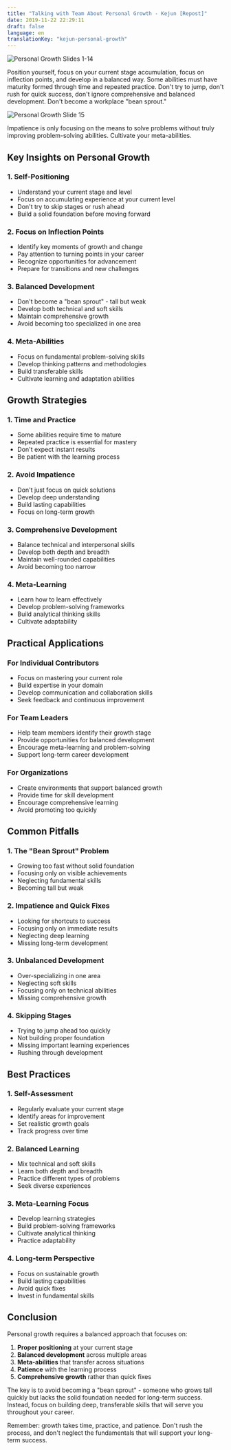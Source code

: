 ```yaml
---
title: "Talking with Team About Personal Growth - Kejun [Repost]"
date: 2019-11-22 22:29:11
draft: false
language: en
translationKey: "kejun-personal-growth"
---
```


![Personal Growth Slides 1-14](../images/kejun-growth-slides.jpg)

Position yourself, focus on your current stage accumulation, focus on inflection points, and develop in a balanced way. Some abilities must have maturity formed through time and repeated practice. Don't try to jump, don't rush for quick success, don't ignore comprehensive and balanced development. Don't become a workplace "bean sprout."

![Personal Growth Slide 15](../images/kejun-growth-slide15.jpg)

Impatience is only focusing on the means to solve problems without truly improving problem-solving abilities. Cultivate your meta-abilities.

## Key Insights on Personal Growth

### 1. **Self-Positioning**
- Understand your current stage and level
- Focus on accumulating experience at your current level
- Don't try to skip stages or rush ahead
- Build a solid foundation before moving forward

### 2. **Focus on Inflection Points**
- Identify key moments of growth and change
- Pay attention to turning points in your career
- Recognize opportunities for advancement
- Prepare for transitions and new challenges

### 3. **Balanced Development**
- Don't become a "bean sprout" - tall but weak
- Develop both technical and soft skills
- Maintain comprehensive growth
- Avoid becoming too specialized in one area

### 4. **Meta-Abilities**
- Focus on fundamental problem-solving skills
- Develop thinking patterns and methodologies
- Build transferable skills
- Cultivate learning and adaptation abilities

## Growth Strategies

### 1. **Time and Practice**
- Some abilities require time to mature
- Repeated practice is essential for mastery
- Don't expect instant results
- Be patient with the learning process

### 2. **Avoid Impatience**
- Don't just focus on quick solutions
- Develop deep understanding
- Build lasting capabilities
- Focus on long-term growth

### 3. **Comprehensive Development**
- Balance technical and interpersonal skills
- Develop both depth and breadth
- Maintain well-rounded capabilities
- Avoid becoming too narrow

### 4. **Meta-Learning**
- Learn how to learn effectively
- Develop problem-solving frameworks
- Build analytical thinking skills
- Cultivate adaptability

## Practical Applications

### For Individual Contributors
- Focus on mastering your current role
- Build expertise in your domain
- Develop communication and collaboration skills
- Seek feedback and continuous improvement

### For Team Leaders
- Help team members identify their growth stage
- Provide opportunities for balanced development
- Encourage meta-learning and problem-solving
- Support long-term career development

### For Organizations
- Create environments that support balanced growth
- Provide time for skill development
- Encourage comprehensive learning
- Avoid promoting too quickly

## Common Pitfalls

### 1. **The "Bean Sprout" Problem**
- Growing too fast without solid foundation
- Focusing only on visible achievements
- Neglecting fundamental skills
- Becoming tall but weak

### 2. **Impatience and Quick Fixes**
- Looking for shortcuts to success
- Focusing only on immediate results
- Neglecting deep learning
- Missing long-term development

### 3. **Unbalanced Development**
- Over-specializing in one area
- Neglecting soft skills
- Focusing only on technical abilities
- Missing comprehensive growth

### 4. **Skipping Stages**
- Trying to jump ahead too quickly
- Not building proper foundation
- Missing important learning experiences
- Rushing through development

## Best Practices

### 1. **Self-Assessment**
- Regularly evaluate your current stage
- Identify areas for improvement
- Set realistic growth goals
- Track progress over time

### 2. **Balanced Learning**
- Mix technical and soft skills
- Learn both depth and breadth
- Practice different types of problems
- Seek diverse experiences

### 3. **Meta-Learning Focus**
- Develop learning strategies
- Build problem-solving frameworks
- Cultivate analytical thinking
- Practice adaptability

### 4. **Long-term Perspective**
- Focus on sustainable growth
- Build lasting capabilities
- Avoid quick fixes
- Invest in fundamental skills

## Conclusion

Personal growth requires a balanced approach that focuses on:

1. **Proper positioning** at your current stage
2. **Balanced development** across multiple areas
3. **Meta-abilities** that transfer across situations
4. **Patience** with the learning process
5. **Comprehensive growth** rather than quick fixes

The key is to avoid becoming a "bean sprout" - someone who grows tall quickly but lacks the solid foundation needed for long-term success. Instead, focus on building deep, transferable skills that will serve you throughout your career.

Remember: growth takes time, practice, and patience. Don't rush the process, and don't neglect the fundamentals that will support your long-term success.
